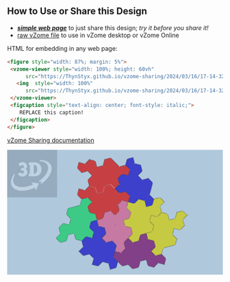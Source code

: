 
## How to Use or Share this Design

 - [***simple web page***](<https://ThynStyx.github.io/vzome-sharing/2024/03/16/17-14-32-Cluster_Polygonal_Spectre/>) to just share this design; *try it before you share it!*
 - [raw vZome file](<https://raw.githubusercontent.com/ThynStyx/vzome-sharing/main/2024/03/16/17-14-32-Cluster_Polygonal_Spectre/Cluster_Polygonal_Spectre.vZome>) to use in vZome desktop or vZome Online
 
 HTML for embedding in any web page:
 ```html
<figure style="width: 87%; margin: 5%">
  <vzome-viewer style="width: 100%; height: 60vh"
       src="https://ThynStyx.github.io/vzome-sharing/2024/03/16/17-14-32-Cluster_Polygonal_Spectre/Cluster_Polygonal_Spectre.vZome" >
    <img  style="width: 100%"
       src="https://ThynStyx.github.io/vzome-sharing/2024/03/16/17-14-32-Cluster_Polygonal_Spectre/Cluster_Polygonal_Spectre.png" >
  </vzome-viewer>
  <figcaption style="text-align: center; font-style: italic;">
     REPLACE this caption!
  </figcaption>
</figure>
 ```

[vZome Sharing documentation](https://vzome.github.io/vzome/sharing.html#how-it-works)

![Image](<Cluster_Polygonal_Spectre.png>)

